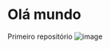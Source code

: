 # Olá mundo
 Primeiro repositório
![image](https://github.com/Ghost-0102/Ol--mundo-/assets/116311321/53ad4658-cf24-45d2-a18b-6076cf02c0c2)
